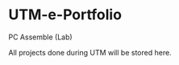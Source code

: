 # UTM-e-Portfolio

<p href="https://github.com/dotrovi/UTM-e-Portfolio/blob/main/PC%20Assemble%20(Lab)/Reflection.md">PC Assemble (Lab)</p>

All projects done during UTM will be stored here.
